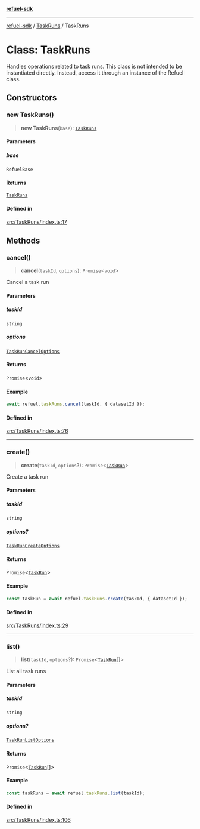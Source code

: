 [**refuel-sdk**](../../README.md)

***

[refuel-sdk](../../modules.md) / [TaskRuns](../README.md) / TaskRuns

# Class: TaskRuns

Handles operations related to task runs.
This class is not intended to be instantiated directly.
Instead, access it through an instance of the Refuel class.

## Constructors

### new TaskRuns()

> **new TaskRuns**(`base`): [`TaskRuns`](TaskRuns.md)

#### Parameters

##### base

`RefuelBase`

#### Returns

[`TaskRuns`](TaskRuns.md)

#### Defined in

[src/TaskRuns/index.ts:17](https://github.com/refuel-ai/refuel-sdk/blob/7a0f1a61ebc96b440ae457740bef10a1f55424fa/src/TaskRuns/index.ts#L17)

## Methods

### cancel()

> **cancel**(`taskId`, `options`): `Promise`\<`void`\>

Cancel a task run

#### Parameters

##### taskId

`string`

##### options

[`TaskRunCancelOptions`](../../types/interfaces/TaskRunCancelOptions.md)

#### Returns

`Promise`\<`void`\>

#### Example

```ts
await refuel.taskRuns.cancel(taskId, { datasetId });
```

#### Defined in

[src/TaskRuns/index.ts:76](https://github.com/refuel-ai/refuel-sdk/blob/7a0f1a61ebc96b440ae457740bef10a1f55424fa/src/TaskRuns/index.ts#L76)

***

### create()

> **create**(`taskId`, `options`?): `Promise`\<[`TaskRun`](../../types/interfaces/TaskRun.md)\>

Create a task run

#### Parameters

##### taskId

`string`

##### options?

[`TaskRunCreateOptions`](../../types/interfaces/TaskRunCreateOptions.md)

#### Returns

`Promise`\<[`TaskRun`](../../types/interfaces/TaskRun.md)\>

#### Example

```ts
const taskRun = await refuel.taskRuns.create(taskId, { datasetId });
```

#### Defined in

[src/TaskRuns/index.ts:29](https://github.com/refuel-ai/refuel-sdk/blob/7a0f1a61ebc96b440ae457740bef10a1f55424fa/src/TaskRuns/index.ts#L29)

***

### list()

> **list**(`taskId`, `options`?): `Promise`\<[`TaskRun`](../../types/interfaces/TaskRun.md)[]\>

List all task runs

#### Parameters

##### taskId

`string`

##### options?

[`TaskRunListOptions`](../../types/interfaces/TaskRunListOptions.md)

#### Returns

`Promise`\<[`TaskRun`](../../types/interfaces/TaskRun.md)[]\>

#### Example

```ts
const taskRuns = await refuel.taskRuns.list(taskId);
```

#### Defined in

[src/TaskRuns/index.ts:106](https://github.com/refuel-ai/refuel-sdk/blob/7a0f1a61ebc96b440ae457740bef10a1f55424fa/src/TaskRuns/index.ts#L106)
